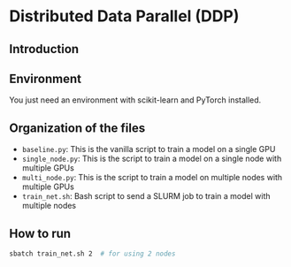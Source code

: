 # Distributed Data Parallel (DDP)

## Introduction

## Environment

You just need an environment with scikit-learn and PyTorch installed. 

## Organization of the files

- `baseline.py`: This is the vanilla script to train a model on a single GPU
- `single_node.py`: This is the script to train a model on a single node with multiple GPUs
- `multi_node.py`: This is the script to train a model on multiple nodes with multiple GPUs
- `train_net.sh`: Bash script to send a SLURM job to train a model with multiple nodes

## How to run

```bash
sbatch train_net.sh 2  # for using 2 nodes
```

